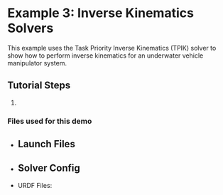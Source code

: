 # Example 3: Inverse Kinematics Solvers

This example uses the Task Priority Inverse Kinematics (TPIK) solver to
show how to perform inverse kinematics for an underwater vehicle manipulator
system.

## Tutorial Steps

1.

### Files used for this demo

- Launch Files
  -

- Solver Config
  -

- URDF Files:
